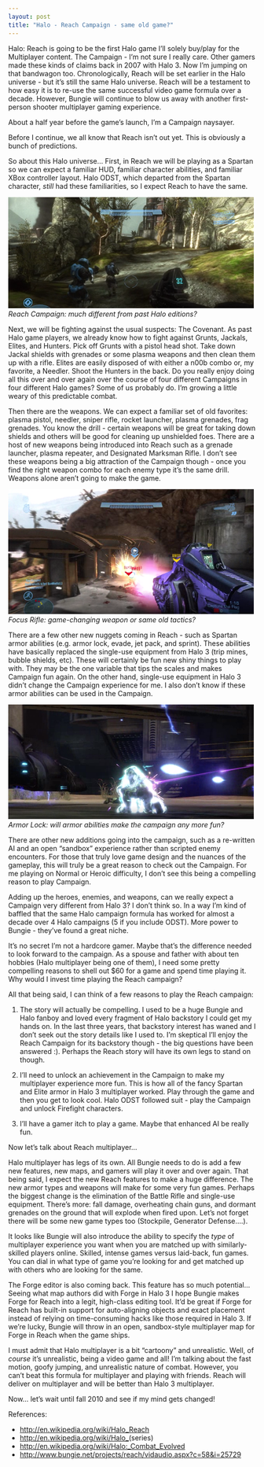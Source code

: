 ```yaml
---
layout: post
title: "Halo - Reach Campaign - same old game?"
---
```



<p>Halo: Reach is going to be the first Halo game I&#8217;ll solely buy/play for the Multiplayer content. The Campaign - I&#8217;m not sure I really care. Other gamers made these kinds of claims back in 2007 with Halo 3. Now I&#8217;m jumping on that bandwagon too. Chronologically, Reach will be set earlier in the Halo universe - but it&#8217;s still the same Halo universe. Reach will be a testament to how easy it is to re-use the same successful video game formula over a decade. However, Bungie will continue to blow us away with another first-person shooter multiplayer gaming experience.</p>
















































  
<p>About a half year before the game&#8217;s launch, I&#8217;m a Campaign naysayer.</p>
















































  
<p>Before I continue, we all know that Reach isn&#8217;t out yet. This is obviously a bunch of predictions.</p>
















































  
<p>So about this Halo universe&#8230;  First, in Reach we will be playing as a Spartan so we can expect a familiar HUD, familiar character abilities, and familiar XBox controller layout. Halo ODST, which departed from the Spartan character, <em>still</em> had these familiarities, so I expect Reach to have the same.</p>
















































  
<p><img src="/hodsmedia/551179867_1.png" alt=""/><br/><em>Reach Campaign: much different from past Halo editions?</em></p>
















































  
<p>Next, we will be fighting against the usual suspects: The Covenant. As past Halo game players, we already know how to fight against Grunts, Jackals, Elites, and Hunters. Pick off Grunts with a pistol head shot. Take down Jackal shields with grenades or some plasma weapons and then clean them up with a rifle. Elites are easily disposed of with either a n00b combo or, my favorite, a Needler. Shoot the Hunters in the back. Do you really enjoy doing all this over and over again over the course of four different Campaigns in four different Halo games?  Some of us probably do. I&#8217;m growing a little weary of this predictable combat.</p>
















































  
<p>Then there are the weapons. We can expect a familiar set of old favorites: plasma pistol, needler, sniper rifle, rocket launcher, plasma grenades, frag grenades. You know the drill - certain weapons will be great for taking down shields and others will be good for cleaning up unshielded foes. There are a host of new weapons being introduced into Reach such as a grenade launcher, plasma repeater, and Designated Marksman Rifle. I don&#8217;t see these weapons being a big attraction of the Campaign though - once you find the right weapon combo for each enemy type it&#8217;s the same drill. Weapons alone aren&#8217;t going to make the game.</p>
















































  
<p><img src="/hodsmedia/551179867_2.png" alt=""/><br/><em>Focus Rifle: game-changing weapon or same old tactics?</em></p>
















































  
<p>There are a few other new nuggets coming in Reach - such as Spartan armor abilities (e.g. armor lock, evade, jet pack, and sprint). These abilities have basically replaced the single-use equipment from Halo 3 (trip mines, bubble shields, etc). These will certainly be fun new shiny things to play with. They may be the one variable that tips the scales and makes Campaign fun again. On the other hand, single-use equipment in Halo 3 didn&#8217;t change the Campaign experience for me. I also don&#8217;t know if these armor abilities can be used in the Campaign.</p>
















































  
<p><img src="/hodsmedia/551179867_3.png" alt=""/><br/><em>Armor Lock: will armor abilities make the campaign any more fun?</em></p>
















































  
<p>There are other new additions going into the campaign, such as a re-written AI and an open &#8220;sandbox&#8221; experience rather than scripted enemy encounters. For those that truly love game design and the nuances of the gameplay, this will truly be a great reason to check out the Campaign. For me playing on Normal or Heroic difficulty, I don&#8217;t see this being a compelling reason to play Campaign.</p>
















































  
<p>Adding up the heroes, enemies, and weapons, can we really expect a Campaign very different from Halo 3? I don&#8217;t think so. In a way I&#8217;m kind of baffled that the same Halo campaign formula has worked for almost a decade over 4 Halo campaigns (5 if you include ODST). More power to Bungie - they&#8217;ve found a great niche.</p>
















































  
<p>It&#8217;s no secret I&#8217;m not a hardcore gamer. Maybe that&#8217;s the difference needed to look forward to the campaign. As a spouse and father with about ten hobbies (Halo multiplayer being one of them), I need some pretty compelling reasons to shell out $60 for a game and spend time playing it. Why would I invest time playing the Reach campaign?</p>
















































  
<p>All that being said, I can think of a few reasons to play the Reach campaign:</p>
















































  
<ol>
<li>
<p>The story will actually be compelling. I used to be a huge Bungie and Halo fanboy and loved every fragment of Halo backstory I could get my hands on. In the last three years, that backstory interest has waned and I don&#8217;t seek out the story details like I used to. I&#8217;m skeptical I&#8217;ll enjoy the Reach Campaign for its backstory though - the big questions have been answered :). Perhaps the Reach story will have its own legs to stand on though.</p>
















































</li> 
<li>
<p>I&#8217;ll need to unlock an achievement in the Campaign to make my multiplayer experience more fun. This is how all of the fancy Spartan and Elite armor in Halo 3 multiplayer worked. Play through the game and then you get to look cool. Halo ODST followed suit - play the Campaign and unlock Firefight characters.</p>
















































</li> 
<li>
<p>I&#8217;ll have a gamer itch to play a game. Maybe that enhanced AI be really fun.</p>
















































</li> 
</ol>
<p>Now let&#8217;s talk about Reach multiplayer&#8230;</p>
















































  
<p>Halo multiplayer has legs of its own. All Bungie needs to do is add a few new features, new maps, and gamers will play it over and over again. That being said, I expect the new Reach features to make a huge difference. The new armor types and weapons will make for some very fun games. Perhaps the biggest change is the elimination of the Battle Rifle and single-use equipment. There&#8217;s more: fall damage, overheating chain guns, and dormant grenades on the ground that will explode when fired upon. Let&#8217;s not forget there will be some new game types too (Stockpile, Generator Defense&#8230;.).</p>
















































  
<p>It looks like Bungie will also introduce the ability to specify the <em>type</em> of multiplayer experience you want when you are matched up with similarly-skilled players online. Skilled, intense games versus laid-back, fun games. You can dial in what type of game you&#8217;re looking for and get matched up with others who are looking for the same.</p>
















































  
<p>The Forge editor is also coming back. This feature has so much potential&#8230;  Seeing what map authors did with Forge in Halo 3 I hope Bungie makes Forge for Reach into a legit, high-class editing tool. It&#8217;d be great if Forge for Reach has built-in support for auto-aligning objects and exact placement instead of relying on time-consuming hacks like those required in Halo 3. If we&#8217;re lucky, Bungie will throw in an open, sandbox-style multiplayer map for Forge in Reach when the game ships.</p>
















































  
<p>I must admit that Halo multiplayer is a bit &#8220;cartoony&#8221; and unrealistic. Well, of <em>course</em> it&#8217;s unrealistic, being a video game and all! I&#8217;m talking about the fast motion, goofy jumping, and unrealistic nature of combat. However, you can&#8217;t beat this formula for multiplayer and playing with friends. Reach will deliver on multiplayer and will be better than Halo 3 multiplayer.</p>
















































  
<p>Now&#8230;  let&#8217;s wait until fall 2010 and see if my mind gets changed!</p>
















































  
<p>References:</p>
















































  
<ul>
<li><a href="http://en.wikipedia.org/wiki/Halo_Reach" target="_blank">http://en.wikipedia.org/wiki/Halo_Reach</a></li> 
<li><a href="http://en.wikipedia.org/wiki/Halo_" target="_blank">http://en.wikipedia.org/wiki/Halo_</a>(series)</li> 
<li><a href="http://en.wikipedia.org/wiki/Halo:_Combat_Evolved" target="_blank">http://en.wikipedia.org/wiki/Halo:_Combat_Evolved</a></li> 
<li><a href="http://www.bungie.net/projects/reach/vidaudio.aspx?c=58&amp;i=25729" target="_blank">http://www.bungie.net/projects/reach/vidaudio.aspx?c=58&amp;i=25729</a></li> </ul>

